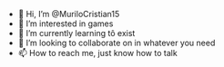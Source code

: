
- 👋 Hi, I’m @MuriloCristian15
- 👀 I’m interested in games
- 🌱 I’m currently learning tô exist
- 💞️ I’m looking to collaborate on in whatever you need
- 📫 How to reach me, just know how to talk

<!---
MuriloCristian15/MuriloCristian15 is a ✨ special ✨ repository because its `README.md` (this file) appears on your GitHub profile.
You can click the Preview link to take a look at your changes.
--->
